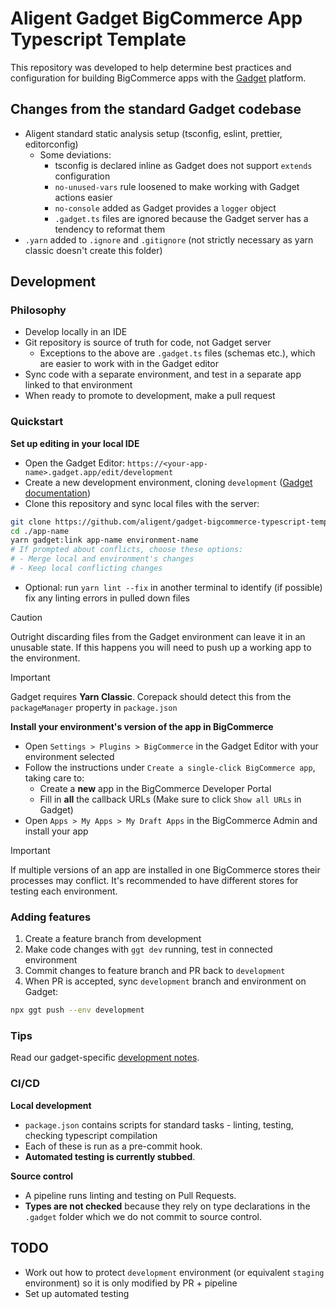 # Aligent Gadget BigCommerce App Typescript Template

This repository was developed to help determine best practices and configuration for building BigCommerce apps with the [Gadget](https://gadget.dev/) platform.

## Changes from the standard Gadget codebase

- Aligent standard static analysis setup (tsconfig, eslint, prettier, editorconfig)
  - Some deviations:
    - tsconfig is declared inline as Gadget does not support `extends` configuration
    - `no-unused-vars` rule loosened to make working with Gadget actions easier
    - `no-console` added as Gadget provides a `logger` object
    - `.gadget.ts` files are ignored because the Gadget server has a tendency to reformat them
- `.yarn` added to `.ignore` and `.gitignore` (not strictly necessary as yarn classic doesn't create this folder)

## Development

### Philosophy

- Develop locally in an IDE
- Git repository is source of truth for code, not Gadget server
  - Exceptions to the above are `.gadget.ts` files (schemas etc.), which are easier to work with in the Gadget editor
- Sync code with a separate environment, and test in a separate app linked to that environment
- When ready to promote to development, make a pull request

### Quickstart

**Set up editing in your local IDE**

- Open the Gadget Editor: `https://<your-app-name>.gadget.app/edit/development`
- Create a new development environment, cloning `development` ([Gadget documentation](https://docs.gadget.dev/guides/environments#adding-development-environments))
- Clone this repository and sync local files with the server:

```bash
git clone https://github.com/aligent/gadget-bigcommerce-typescript-template.git app-name
cd ./app-name
yarn gadget:link app-name environment-name
# If prompted about conflicts, choose these options:
# - Merge local and environment's changes
# - Keep local conflicting changes
```

- Optional: run `yarn lint --fix` in another terminal to identify (if possible) fix any linting errors in pulled down files

> [!CAUTION]
> Outright discarding files from the Gadget environment can leave it in an unusable state. If this happens you will need to push up a working app to the environment.

> [!IMPORTANT]
> Gadget requires **Yarn Classic**. Corepack should detect this from the `packageManager` property in `package.json`

**Install your environment's version of the app in BigCommerce**

- Open `Settings > Plugins > BigCommerce` in the Gadget Editor with your environment selected
- Follow the instructions under `Create a single-click BigCommerce app`, taking care to:
  - Create a **new** app in the BigCommerce Developer Portal
  - Fill in **all** the callback URLs (Make sure to click `Show all URLs` in Gadget)
- Open `Apps > My Apps > My Draft Apps` in the BigCommerce Admin and install your app

> [!IMPORTANT]
> If multiple versions of an app are installed in one BigCommerce stores their processes may conflict. It's recommended to have different stores for testing each environment.

### Adding features

1. Create a feature branch from development
2. Make code changes with `ggt dev` running, test in connected environment
3. Commit changes to feature branch and PR back to `development`
4. When PR is accepted, sync `development` branch and environment on Gadget:

```bash
npx ggt push --env development
```

### Tips

Read our gadget-specific [development notes](./docs/GADGET.md).

### CI/CD

**Local development**

- `package.json` contains scripts for standard tasks - linting, testing, checking typescript compilation
- Each of these is run as a pre-commit hook.
- **Automated testing is currently stubbed**.

**Source control**

- A pipeline runs linting and testing on Pull Requests.
- **Types are not checked** because they rely on type declarations in the `.gadget` folder which we do not commit to source control.

## TODO

- Work out how to protect `development` environment (or equivalent `staging` environment) so it is only modified by PR + pipeline
- Set up automated testing
